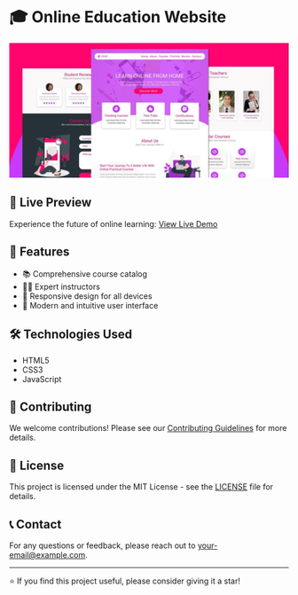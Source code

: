 # 🎓 Online Education Website

![Online Education Website Preview](./assets/ui.jpg)

## 🚀 Live Preview

Experience the future of online learning: [View Live Demo](https://alirafatartist.github.io/100DaysOfCode/implementions/Online%20Education%20Website)

## 🌟 Features

- 📚 Comprehensive course catalog
- 👨‍🏫 Expert instructors
- 📱 Responsive design for all devices
- 🎨 Modern and intuitive user interface

## 🛠️ Technologies Used

- HTML5
- CSS3
- JavaScript

## 🤝 Contributing

We welcome contributions! Please see our [Contributing Guidelines](CONTRIBUTING.md) for more details.

## 📄 License

This project is licensed under the MIT License - see the [LICENSE](LICENSE) file for details.

## 📞 Contact

For any questions or feedback, please reach out to [your-email@example.com](mailto:your-email@example.com).

---

⭐️ If you find this project useful, please consider giving it a star!
